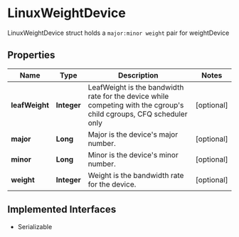

# LinuxWeightDevice

LinuxWeightDevice struct holds a `major:minor weight` pair for weightDevice

## Properties

| Name | Type | Description | Notes |
|------------ | ------------- | ------------- | -------------|
|**leafWeight** | **Integer** | LeafWeight is the bandwidth rate for the device while competing with the cgroup&#39;s child cgroups, CFQ scheduler only |  [optional] |
|**major** | **Long** | Major is the device&#39;s major number. |  [optional] |
|**minor** | **Long** | Minor is the device&#39;s minor number. |  [optional] |
|**weight** | **Integer** | Weight is the bandwidth rate for the device. |  [optional] |


## Implemented Interfaces

* Serializable


